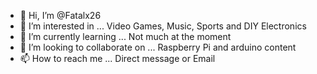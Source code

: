 - 👋 Hi, I’m @Fatalx26
- 👀 I’m interested in ... Video Games, Music, Sports and DIY Electronics
- 🌱 I’m currently learning ... Not much at the moment
- 💞️ I’m looking to collaborate on ... Raspberry Pi and arduino content
- 📫 How to reach me ... Direct message or Email

<!---
Fatalx26/Fatalx26 is a ✨ special ✨ repository because its `README.md` (this file) appears on your GitHub profile.
You can click the Preview link to take a look at your changes.
--->
